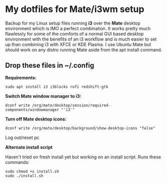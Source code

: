 # My dotfiles for Mate/i3wm setup

Backup for my Linux setup files running **i3** over the **Mate** desktop environment which is IMO a perfect combination. It works pretty much flawlessly for some of the comforts of a normal GUI based desktop environment with the benefits of an i3 workflow and is much easier to set up than combining i3 with XFCE or KDE Plasma. I use Ubuntu Mate but should work on any distro running Mate aside from the apt install command.

## Drop these files in ~/.config

**Requirements:**

```
sudo apt install i3 i3blocks rofi redshift-gtk
```

**Switch Mate window manager to i3:**

```
dconf write /org/mate/desktop/session/required-components/windowmanager "'i3'"
```

**Turn off Mate desktop icons:**

```
dconf write /org/mate/desktop/background/show-desktop-icons "false"
```

Log out/reset pc

**Alternate install script**

Haven't tried on fresh install yet but working on an install script. Runs these commands:

```
sudo chmod +x install.sh
sudo ./install.sh
```

